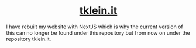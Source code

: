 [<h1 align="center">tklein.it</h1>](https://tklein.it)

I have rebuilt my website with NextJS which is why the current version of this can no longer be found under this repository but from now on under the repository tklein.it.
